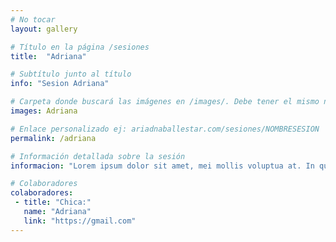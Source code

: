 ```yaml
---
# No tocar
layout: gallery

# Título en la página /sesiones
title:  "Adriana"

# Subtítulo junto al título 
info: "Sesion Adriana"

# Carpeta donde buscará las imágenes en /images/. Debe tener el mismo nombre y sin espacios
images: Adriana

# Enlace personalizado ej: ariadnaballestar.com/sesiones/NOMBRESESION
permalink: /adriana

# Información detallada sobre la sesión
informacion: "Lorem ipsum dolor sit amet, mei mollis voluptua at. In qui fugit assum, ex pri sanctus accusamus moderatius, sit eu probo graece hendrerit. Graeco appareat per id, ne primis volumus delectus pro. Melius mediocrem comprehensam mei ei, fugit facilisi honestatis eu eum, mel stet putent essent et."

# Colaboradores
colaboradores:
 - title: "Chica:"
   name: "Adriana"
   link: "https://gmail.com"
---
```

